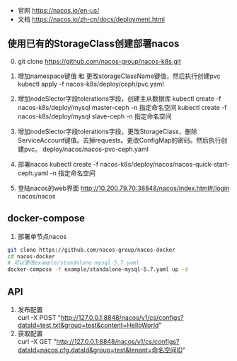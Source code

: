 - 官网 https://nacos.io/en-us/
- 文档 https://nacos.io/zh-cn/docs/deployment.html


## 使用已有的StorageClass创建部署nacos
0. git clone https://github.com/nacos-group/nacos-k8s.git

1. 增加namespace键值 和 更改storageClassName键值，然后执行创建pvc
kubectl apply -f nacos-k8s/deploy/ceph/pvc.yaml

3. 增加nodeSlector字段tolerations字段，创建主从数据库
kubectl create -f nacos-k8s/deploy/mysql master-ceph -n 指定命名空间
kubectl create -f nacos-k8s/deploy/mysql  slave-ceph -n 指定命名空间

4. 增加nodeSlector字段tolerations字段，更改StorageClass，删除ServiceAccount键值。去掉requests。更改ConfigMap的密码。然后执行创建pvc。
deploy/nacos/nacos-pvc-ceph.yaml 

5. 部署nacos
kubectl create -f  nacos-k8s/deploy/nacos/nacos-quick-start-ceph.yaml -n 指定命名空间

6. 登陆nacos的web界面
http://10.200.79.70:38848/nacos/index.html#/login
nacos/nacos

## docker-compose
1. 部署单节点nacos
```bash
git clone https://github.com/nacos-group/nacos-docker
cd nacos-docker
# 可以更改example/standalone-mysql-5.7.yaml
docker-compose -f example/standalone-mysql-5.7.yaml up -d
```

## API
1. 发布配置  
curl -X POST "http://127.0.0.1:8848/nacos/v1/cs/configs?dataId=test.txt&group=test&content=HelloWorld"
2. 获取配置  
curl -X GET "http://127.0.0.1:8848/nacos/v1/cs/configs?dataId=nacos.cfg.dataId&group=test&tenant=命名空间ID"